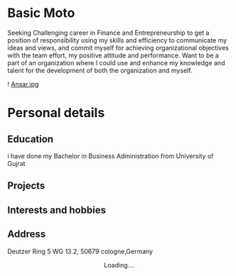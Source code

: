 # Basic Moto
Seeking Challenging career in Finance and Entrepreneurship to get a position of responsibility using my skills and efficiency to communicate my ideas and views, and commit myself for achieving organizational objectives with the team effort, my positive attitude and performance. Want to be a part of an organization where I could use and enhance my knowledge and talent for the development of both the organization and myself.

! [Ansar.jpg](Ansar.jpg)

# Personal details
## Education
 i have done my Bachelor in Business Administration from University of Gujrat 
## Projects 
## Interests and hobbies
## Address 
Deutzer Ring 5 WG 13.2, 50679 cologne,Germany
<center>Loading....</center>
